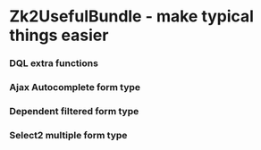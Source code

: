 Zk2UsefulBundle - make typical things easier
===============================================

### DQL extra functions

### Ajax Autocomplete form type

### Dependent filtered form type

### Select2 multiple form type


